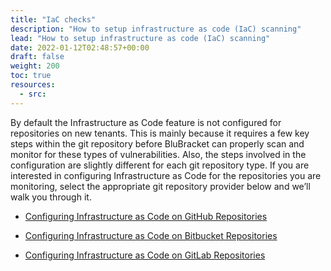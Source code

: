 ```yaml
---
title: "IaC checks"
description: "How to setup infrastructure as code (IaC) scanning"
lead: "How to setup infrastructure as code (IaC) scanning"
date: 2022-01-12T02:48:57+00:00
draft: false
weight: 200
toc: true
resources:
  - src:
---
```


By default the Infrastructure as Code feature is not configured for repositories on new tenants.  This is mainly because it requires a few key steps within the git repository before BluBracket can properly scan and monitor for these types of vulnerabilities.  Also, the steps involved in the configuration are slightly different for each git repository type.  If you are interested in configuring Infrastructure as Code for the repositories you are monitoring, select the appropriate git repository provider below and we’ll walk you through it.

* [Configuring Infrastructure as Code on GitHub Repositories](/how-to/infrastructure-scanning/github/)

* [Configuring Infrastructure as Code on Bitbucket Repositories](/how-to/infrastructure-scanning/bitbucket/)

* [Configuring Infrastructure as Code on GitLab Repositories](/how-to/infrastructure-scanning/gitlab/)
